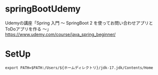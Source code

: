 # springBootUdemy
Udemyの講座「Spring 入門 ～ SpringBoot 2 を使ってお問い合わせアプリとToDoアプリを作る ～」
https://www.udemy.com/course/java_spring_beginner/

# SetUp
```
export PATH=$PATH:/Users/${ホームディレクトリ}/jdk-17.jdk/Contents/Home
```
